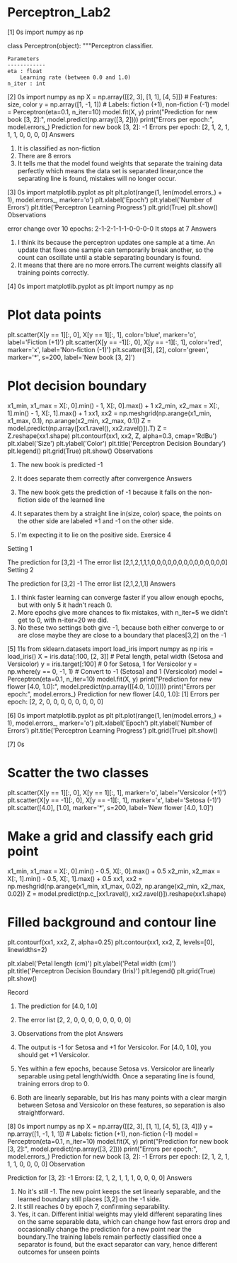 # Perceptron_Lab2
[1]
0s
import numpy as np

class Perceptron(object):
    """Perceptron classifier.

    Parameters
    ------------
    eta : float
        Learning rate (between 0.0 and 1.0)
    n_iter : int


[2]
0s
import numpy as np
X = np.array([[2, 3], [1, 1], [4, 5]])  # Features: size, color
y = np.array([1, -1, 1])  # Labels: fiction (+1), non-fiction (-1)
model = Perceptron(eta=0.1, n_iter=10)
model.fit(X, y)
print("Prediction for new book [3, 2]:", model.predict(np.array([3, 2])))
print("Errors per epoch:", model.errors_)
Prediction for new book [3, 2]: -1
Errors per epoch: [2, 1, 2, 1, 1, 1, 0, 0, 0, 0]
Answers

1. It is classified as non-fiction
2. There are 8 errors
3. It tells me that the model found weights that separate the training data perfectly which means the data set is separated linear,once the separating line is found, mistakes will no longer occur.

[3]
0s
import matplotlib.pyplot as plt
plt.plot(range(1, len(model.errors_) + 1), model.errors_, marker='o')
plt.xlabel('Epoch')
plt.ylabel('Number of Errors')
plt.title('Perceptron Learning Progress')
plt.grid(True)
plt.show()
Observations

error change over 10 epochs: 2-1-2-1-1-1-0-0-0-0
It stops at 7
Answers

1. I think its because the perceptron updates one sample at a time. An update that fixes one sample can temporarily break another, so the count can oscillate until a stable separating boundary is found.
2. It means that there are no more errors.The current weights classify all training points correctly.

[4]
0s
import matplotlib.pyplot as plt
import numpy as np

# Plot data points
plt.scatter(X[y == 1][:, 0], X[y == 1][:, 1], color='blue', marker='o', label='Fiction (+1)')
plt.scatter(X[y == -1][:, 0], X[y == -1][:, 1], color='red', marker='x', label='Non-fiction (-1)')
plt.scatter([3], [2], color='green', marker='*', s=200, label='New book [3, 2]')

# Plot decision boundary
x1_min, x1_max = X[:, 0].min() - 1, X[:, 0].max() + 1
x2_min, x2_max = X[:, 1].min() - 1, X[:, 1].max() + 1
xx1, xx2 = np.meshgrid(np.arange(x1_min, x1_max, 0.1), np.arange(x2_min, x2_max, 0.1))
Z = model.predict(np.array([xx1.ravel(), xx2.ravel()]).T)
Z = Z.reshape(xx1.shape)
plt.contourf(xx1, xx2, Z, alpha=0.3, cmap='RdBu')
plt.xlabel('Size')
plt.ylabel('Color')
plt.title('Perceptron Decision Boundary')
plt.legend()
plt.grid(True)
plt.show()
Observations

1. The new book is predicted -1
2. It does separate them correctly after convergence
Answers

1. The new book gets the prediction of -1 because it falls on the non-fiction side of the learned line
2. It separates them by a straight line in(size, color) space, the points on the other side are labeled +1 and -1 on the other side.
3. I'm expecting it to lie on the positive side.
Exersice 4

Setting 1

The prediction for [3,2] -1
The error list [2,1,2,1,1,1,0,0,0,0,0,0,0,0,0,0,0,0,0,0]
Setting 2

The prediction for [3,2] -1
The error list [2,1,2,1,1]
Answers

1. I think faster learning can converge faster if you allow enough epochs, but with only 5 it hadn't reach 0.
2. More epochs give more chances to fix mistakes, with n_iter=5 we didn't get to 0, with n-iter=20 we did.
3. No these two settings both give -1, because both either converge to or are close maybe they are close to a boundary that places[3,2] on the -1

[5]
11s
from sklearn.datasets import load_iris
import numpy as np
iris = load_iris()
X = iris.data[:100, [2, 3]]  # Petal length, petal width (Setosa and Versicolor)
y = iris.target[:100]  # 0 for Setosa, 1 for Versicolor
y = np.where(y == 0, -1, 1)  # Convert to -1 (Setosa) and 1 (Versicolor)
model = Perceptron(eta=0.1, n_iter=10)
model.fit(X, y)
print("Prediction for new flower [4.0, 1.0]:", model.predict(np.array([[4.0, 1.0]])))
print("Errors per epoch:", model.errors_)
Prediction for new flower [4.0, 1.0]: [1]
Errors per epoch: [2, 2, 0, 0, 0, 0, 0, 0, 0, 0]

[6]
0s
import matplotlib.pyplot as plt
plt.plot(range(1, len(model.errors_) + 1), model.errors_, marker='o')
plt.xlabel('Epoch')
plt.ylabel('Number of Errors')
plt.title('Perceptron Learning Progress')
plt.grid(True)
plt.show()

[7]
0s
# Scatter the two classes
plt.scatter(X[y == 1][:, 0], X[y == 1][:, 1], marker='o', label='Versicolor (+1)')
plt.scatter(X[y == -1][:, 0], X[y == -1][:, 1], marker='x', label='Setosa (-1)')
plt.scatter([4.0], [1.0], marker='*', s=200, label='New flower [4.0, 1.0]')

# Make a grid and classify each grid point
x1_min, x1_max = X[:, 0].min() - 0.5, X[:, 0].max() + 0.5
x2_min, x2_max = X[:, 1].min() - 0.5, X[:, 1].max() + 0.5
xx1, xx2 = np.meshgrid(np.arange(x1_min, x1_max, 0.02),
                       np.arange(x2_min, x2_max, 0.02))
Z = model.predict(np.c_[xx1.ravel(), xx2.ravel()]).reshape(xx1.shape)

# Filled background and contour line
plt.contourf(xx1, xx2, Z, alpha=0.25)
plt.contour(xx1, xx2, Z, levels=[0], linewidths=2)

plt.xlabel('Petal length (cm)')
plt.ylabel('Petal width (cm)')
plt.title('Perceptron Decision Boundary (Iris)')
plt.legend()
plt.grid(True)
plt.show()

Record

1. The prediction for [4.0, 1.0]
2. The error list [2, 2, 0, 0, 0, 0, 0, 0, 0, 0]
3. Observations from the plot
Answers

1. The output is -1 for Setosa and +1 for Versicolor. For [4.0, 1.0], you should get +1 Versicolor.
2. Yes within a few epochs, because Setosa vs. Versicolor are linearly separable using petal length/width. Once a separating line is found, training errors drop to 0.
3. Both are linearly separable, but Iris has many points with a clear margin between Setosa and Versicolor on these features, so separation is also straightforward.

[8]
0s
import numpy as np
X = np.array([[2, 3], [1, 1], [4, 5], [3, 4]])
y = np.array([1, -1, 1, 1])  # Labels: fiction (+1), non-fiction (-1)
model = Perceptron(eta=0.1, n_iter=10)
model.fit(X, y)
print("Prediction for new book [3, 2]:", model.predict(np.array([3, 2])))
print("Errors per epoch:", model.errors_)
Prediction for new book [3, 2]: -1
Errors per epoch: [2, 1, 2, 1, 1, 1, 0, 0, 0, 0]
Observation

Prediction for [3, 2]: -1
Errors: [2, 1, 2, 1, 1, 1, 0, 0, 0, 0]
Answers

1. No it's still -1. The new point keeps the set linearly separable, and the learned boundary still places [3,2] on the -1 side.
2. It still reaches 0 by epoch 7, confirming separability.
3. Yes, it can. Different initial weights may yield different separating lines on the same separable data, which can change how fast errors drop and occasionally change the prediction for a new point near the boundary.The training labels remain perfectly classified once a separator is found, but the exact separator can vary, hence different outcomes for unseen points
